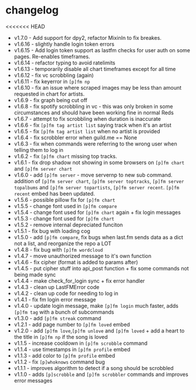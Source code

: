 # changelog

<<<<<<< HEAD
- v1.7.0 - Add support for dpy2, refactor MixinIn to fix breakes.
- v1.6.16 - slightly handle login token errors
- v1.6.15 - Add login token support as lastfm checks for user auth on some pages. Re-enables timeframes.
- v1.6.14 - refactor typing to avoid ratelimits
- v1.6.13 - temporarily disable all chart timeframes except for all time
- v1.6.12 - fix vc scrobbling (again)
- v1.6.11 - fix keyerror in `[p]fm np`
- v1.6.10 - fix an issue where scraped images may be less than amount requested in chart for artists.
- v1.6.9 - fix graph being cut off
- v1.6.8 - fix spotify scrobbling in vc - this was only broken in some circumstances and should have been working fine in normal Reds
- v1.6.7 - attempt to fix scrobbling when duration is inaccurate
- v1.6.6 - fix `[p]fm tag artist list` saying track when it's an artist
- v1.6.5 - fix `[p]fm tag artist list` when no artist is provided
- v1.6.4 - fix scrobbler error when guild.me == None
- v1.6.3 - fix when commands were referring to the wrong user when telling them to log in
- v1.6.2 - fix `[p]fm chart` missing top tracks.
- v1.6.1 - fix drop shadow not showing in some browsers on `[p]fm chart` and `[p]fm server chart`
- v1.6.0 - add `[p]fm server` - move servernp to new sub command. addition of `[p]fm server chart`, `[p]fm server toptracks`, `[p]fm server topalbums` and `[p]fm server topartists`, `[p]fm server recent`. `[p]fm recent` embed has been updated.
- v1.5.6 - possible pillow fix for `[p]fm chart`
- v1.5.5 - change font used in `[p]fm compare`
- v1.5.4 - change font used for `[p]fm chart` again + fix login messages
- v1.5.3 - change font used for `[p]fm chart`
- v1.5.2 - remove internal depreciated funciton
- v1.5.1 - fix bug with loading cog
- v1.5.0 - add `[p]fm compare`, fix bugs when last.fm sends data as a dict not a list, and reorganize the repo a LOT
- v1.4.8 - fix bug with `[p]fm wordcloud`
- v1.4.7 - move unauthorized message to it's own function
- v1.4.6 - fix cipher (format is added to params after)
- v1.4.5 - put cipher stuff into api_post function + fix some commands not being made sync
- v1.4.4 - make check_for_login sync + fix error handler
- v1.4.3 - clean up LastFMError code
- v1.4.2 - clean up code for needing to log in
- v1.4.1 - fix fm login error message
- v1.4.0 - update login message, make `[p]fm login` much faster, adds `[p]fm tag` with a bunch of subcommands
- v1.3.0 - add `[p]fm streak` command
- v1.2.1 - add page number to `[p]fm loved` embed
- v1.2.0 - add `[p]fm love`,`[p]fm unlove` and `[p]fm loved` + add a heart to the title in `[p]fm np` if the song is loved
- v1.1.5 - increase cooldown in `[p]fm scrobble` command
- v1.1.4 - use timestamps in `[p]fm profile` embed
- v1.1.3 - add color to `[p]fm profile` embed
- v1.1.2 - fix `[p]whoknows` command bug
- v1.1.1 - improves algorithm to detect if a song should be scrobbled
- v1.1.0 - adds `[p]scrobble` and `[p]fm scrobbler` commands and improves error messages